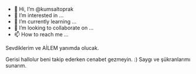 - 👋 Hi, I’m @kumsaltoprak
- 👀 I’m interested in ...
- 🌱 I’m currently learning ...
- 💞️ I’m looking to collaborate on ...
- 📫 How to reach me ...

<!---
kumsaltoprak/kumsaltoprak is a ✨ special ✨ repository because its `README.md` (this file) appears on your GitHub profile.
You can click the Preview link to take a look at your changes.
--->Sevdiklerim ve AİLEM yanımda olucak.
Gerisi hallolur beni takip ederken cenabet gezmeyin. :)
Saygı ve şükranlarımı sunarım.
